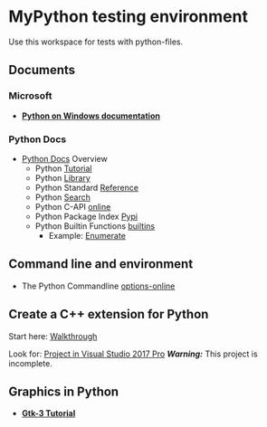 # MyPython testing environment

Use this workspace for tests with python-files.

## Documents

### Microsoft

* [**Python on Windows documentation**](<https://docs.microsoft.com/nl-nl/windows/python/index>)

### Python Docs

* [Python Docs](<https://docs.python.org/3/index.html>) Overview  
  * Python [Tutorial](<https://docs.python.org/3/tutorial/index.html>)
  * Python [Library](<https://docs.python.org/3/library/index.html>)
  * Python Standard [Reference](<https://docs.python.org/3/reference/index.html>)
  * Python [Search](<https://docs.python.org/3/search.html>)
  * Python C-API [online](<https://docs.python.org/3/c-api/>)
  * Python Package Index [Pypi](<https://pypi.org/>)
  * Python Builtin Functions [builtins](<https://docs.python.org/3/library/functions.html>)
    * Example: [Enumerate](<https://docs.python.org/3/library/functions.html#enumerate>)

## Command line and environment

* The Python Commandline [options-online](<https://docs.python.org/3/using/cmdline.html>)

## Create a C++ extension for Python

Start here: [Walkthrough](<https://docs.microsoft.com/en-Us/visualstudio/python/working-with-c-cpp-python-in-visual-studio?view=vs-2017>)  

Look for: [Project in Visual Studio 2017 Pro](<file:///C:\Users\jweke\Source\Repos\2018\python\CppAndPython\CppAndPython.py>)
***Warning:*** This project is incomplete.

## Graphics in Python

* [**Gtk-3 Tutorial**](<https://python-gtk-3-tutorial.readthedocs.io/en/latest/>)
  